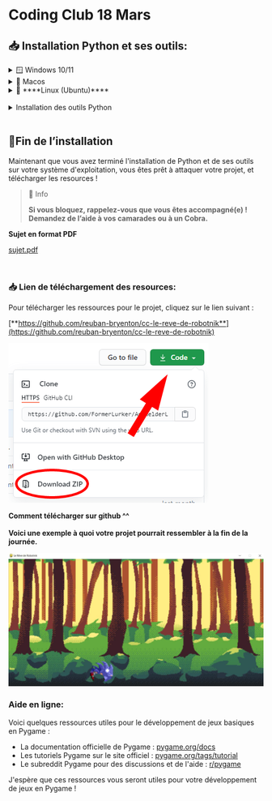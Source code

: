 # Coding Club 18 Mars

## 📥 Installation Python et ses outils:

<details>
    <summary>🪟 Windows 10/11</summary><blockquote>
        1. Téléchargez l'installateur Python à partir du site officiel : 
        <a href="https://www.python.org/downloads/windows/">https://www.python.org/downloads/windows</a>
        </blockquote></br><blockquote>
        2. Cliquez sur le bouton "Download Python X.X.X" pour télécharger le programme d'installation.
        </blockquote></br><blockquote>
        3. Exécutez le programme d'installation et suivez les instructions à l'écran.
        </blockquote></br><blockquote>
        4. Cochez la case "Add Python X.X to PATH" pour ajouter Python à la variable d'environnement PATH de Windows.
        </blockquote></br><blockquote>
        5. Sélectionnez "Install Now" pour installer Python.
        </blockquote></br><blockquote>
        6. Une fois l'installation terminée, ouvrez une invite de commande (CMD) et tapez "python" pour vérifier que Python est installé et fonctionne correctement.
</blockquote></details>

<details>
    <summary>🍎 Macos</summary><blockquote>
    1. Ouvrez un navigateur Web et accédez à la page de téléchargement de Python : <a href="https://www.python.org/downloads/mac-osx/">https://www.python.org/downloads/mac-osx/</a>
    </blockquote></br><blockquote>
    2. Téléchargez l'installateur de la dernière version stable de Python.
    </blockquote></br><blockquote>
    3. Ouvrez le fichier téléchargé et double-cliquez sur l'icône du package d'installation Python.
    </blockquote></br><blockquote>
    4. Suivez les instructions à l'écran pour installer Python.
    </blockquote></br><blockquote>
    5. Une fois l'installation terminée, ouvrez un terminal et tapez "python" pour vérifier que Python est installé et fonctionne correctement.
</blockquote></details>

<details>
    <summary>🐧 ****Linux (Ubuntu)****</summary><blockquote>
    1. Ouvrez un terminal.
    </blockquote></br><blockquote>
    2. Mettez à jour les dépôts et les paquets système en tapant les commandes suivantes :
    </br>
    <code>
        sudo apt-get update
        sudo apt-get upgrade
    </code>
    </blockquote></br><blockquote>
    3. Installez Python en tapant la commande suivante :
    </br>
    <code>
        sudo apt-get update
        sudo apt-get upgrade
    </code>
    </blockquote></br><blockquote>
    4. Une fois l'installation terminée, tapez "python3" pour vérifier que Python est installé et fonctionne correctement.
</blockquote></details>
</br>
<details>
    <summary>Installation des outils Python</summary><blockquote>
    PIP est deja installé sur windows et macos, donc si vous n’êtes pas sur linux vous pouvez passer à l’instalation PyGame.
    </blockquote>
    </br>
    <details>
        <summary>Installation PIP (Pas macos ou windows 10/11)</summary><blockquote>
        Pour installer les outils Python, vous pouvez utiliser le gestionnaire de paquets pip. Pip est inclus dans Python 2.7.9+ et Python 3.4+. Si pip n'est pas installé, vous pouvez l'installer en utilisant la commande suivante :
        </br>
        <code>
            sudo apt-get install python3-pip
        </code>
    </blockquote></details>
    <details>
        <summary>Installation PyGame</summary><blockquote>
        Pour installer le module PyGame, utilisez la commande suivante:
        </br>
        <code>
        pip install pygame
        </code>
    </blockquote></details>
</blockquote></details>

</br>

## 🎉Fin de l’installation

Maintenant que vous avez terminé l'installation de Python et de ses outils sur votre système d'exploitation, vous êtes prêt à attaquer votre projet, et télécharger les resources !

> 📘 Info
>
> **Si vous bloquez, rappelez-vous que vous êtes accompagné(e) ! Demandez de l’aide à vos camarades ou à un Cobra.**

**Sujet en format PDF**

[sujet.pdf](readme_files/sujet.pdf)

</br>

### 📥 **Lien de téléchargement des resources:**

Pour télécharger les ressources pour le projet, cliquez sur le lien suivant :

[**https://github.com/reuban-bryenton/cc-le-reve-de-robotnik**](https://github.com/reuban-bryenton/cc-le-reve-de-robotnik)

![**Comment télécharger sur github ^^**](readme_files/Untitled.png)

**Comment télécharger sur github ^^**
<br></br>
**Voici une exemple à quoi votre projet pourrait ressembler à la fin de la journée.**

![cc.png](readme_files/cc.png)

### Aide en ligne:

Voici quelques ressources utiles pour le développement de jeux basiques en Pygame :

- La documentation officielle de Pygame : [pygame.org/docs](https://www.pygame.org/docs/)
- Les tutoriels Pygame sur le site officiel : [pygame.org/tags/tutorial](https://www.pygame.org/tags/tutorial)
- Le subreddit Pygame pour des discussions et de l'aide : [r/pygame](https://www.reddit.com/r/pygame/)

J'espère que ces ressources vous seront utiles pour votre développement de jeux en Pygame !
